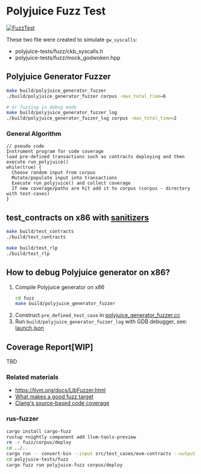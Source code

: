 # Polyjuice Fuzz Test

[![FuzzTest](https://github.com/Flouse/godwoken-polyjuice/actions/workflows/fuzz.yml/badge.svg?branch=fuzz-v2)](https://github.com/Flouse/godwoken-polyjuice/actions/workflows/fuzz.yml)

These two file were created to simulate `gw_syscalls`:
- polyjuice-tests/fuzz/ckb_syscalls.h
- polyjuice-tests/fuzz/mock_godwoken.hpp

## Polyjuice Generator Fuzzer
```bash
make build/polyjuice_generator_fuzzer
./build/polyjuice_generator_fuzzer corpus -max_total_time=6

# or fuzzing in debug mode
make build/polyjuice_generator_fuzzer_log
./build/polyjuice_generator_fuzzer_log corpus -max_total_time=2
```

### General Algorithm
```pseudo code
// pseudo code
Instrument program for code coverage
load pre-defined transactions such as contracts deploying and then execute run_polyjuice()
while(true) {
  Choose random input from corpus
  Mutate/populate input into transactions
  Execute run_polyjuice() and collect coverage
  If new coverage/paths are hit add it to corpus (corpus - directory with test-cases)
}
```

## test_contracts on x86 with [sanitizers](https://github.com/google/sanitizers)
```bash
make build/test_contracts
./build/test_contracts

make build/test_rlp
./build/test_rlp
```

## How to debug Polyjuice generator on x86?
1. Compile Polyjuice generator on x86
    ```bash
    cd fuzz
    make build/polyjuice_generator_fuzzer
    ```
2. Construct `pre_defined_test_case` in [polyjuice_generator_fuzzer.cc](./polyjuice_generator_fuzzer.cc)
3. Run `build/polyjuice_generator_fuzzer_log` with GDB debugger, see: [launch.json](../../.vscode/launch.json) 

## Coverage Report[WIP]
TBD

### Related materials
- https://llvm.org/docs/LibFuzzer.html
- [What makes a good fuzz target](https://github.com/google/fuzzing/blob/master/docs/good-fuzz-target.md)
- [Clang's source-based code coverage](https://clang.llvm.org/docs/SourceBasedCodeCoverage.html)

### rus-fuzzer

```sh
cargo install cargo-fuzz
rustup +nightly component add llvm-tools-preview
rm -r fuzz/corpus/deploy 
cd ../..
cargo run -- convert-bin --input src/test_cases/evm-contracts --output fuzz/corpus/deploy
cd polyjuice-tests/fuzz
cargo fuzz run polyjuice-fuzz corpus/deploy  
```